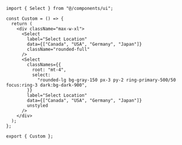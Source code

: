 ﻿```tsx
import { Select } from "@/components/ui";

const Custom = () => {
  return (
    <div className="max-w-xl">
      <Select
        label="Select Location"
        data={["Canada", "USA", "Germany", "Japan"]}
        className="rounded-full"
      />
      <Select
        classNames={{
          root: "mt-4",
          select:
            "rounded-lg bg-gray-150 px-3 py-2 ring-primary-500/50 focus:ring-3 dark:bg-dark-900",
        }}
        label="Select Location"
        data={["Canada", "USA", "Germany", "Japan"]}
        unstyled
      />
    </div>
  );
};

export { Custom };

```
